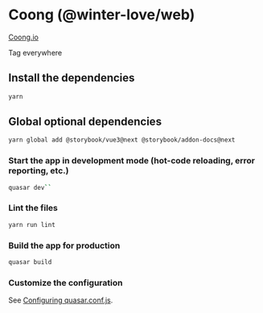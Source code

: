 # Coong (@winter-love/web)

[Coong.io](https://coong.io)

Tag everywhere

## Install the dependencies
```bash
yarn
```

## Global optional dependencies
```bash
yarn global add @storybook/vue3@next @storybook/addon-docs@next 
```

### Start the app in development mode (hot-code reloading, error reporting, etc.)
```bash
quasar dev``
```

### Lint the files
```bash
yarn run lint
```

### Build the app for production
```bash
quasar build
```

### Customize the configuration
See [Configuring quasar.conf.js](https://v2.quasar.dev/quasar-cli/quasar-conf-js).
